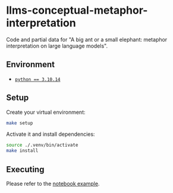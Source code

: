 #  llms-conceptual-metaphor-interpretation
Code and partial data for "A big ant or a small elephant: metaphor interpretation on large language
models".

## Environment

- [`python == 3.10.14`](https://www.python.org/downloads/)

## Setup
Create your virtual environment:
```sh
make setup
```

Activate it and install dependencies:
```sh
source ./.venv/bin/activate
make install
```

## Executing

Please refer to the [notebook example](./analysis_gpt3_5_llama2_v4.ipynb).

